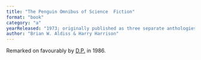 ```yaml
---
title: "The Penguin Omnibus of Science  Fiction"
format: "book"
category: "a"
yearReleased: "1973; originally published as three separate anthologies, from 1961–1964"
author: "Brian W. Aldiss & Harry Harrison"
---
```

Remarked on favourably by <a href="biblio.htm#P.">D.P.</a> in 1986.
 